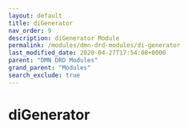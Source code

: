 ```yaml
---
layout: default
title: diGenerator
nav_order: 9
description: diGenerator Module
permalink: /modules/dmn-drd-modules/di-generator
last_modified_date: 2020-04-27T17:54:08+0000
parent: "DMN DRD Modules"
grand_parent: "Modules"
search_exclude: true
---
```


# diGenerator
